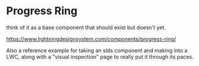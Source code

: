 # Progress Ring

think of it as a base component that should exist but doesn't yet.

https://www.lightningdesignsystem.com/components/progress-ring/

Also a reference example for taking an slds component and making into a LWC, along with a "visual inspection" page to really put it through its paces.